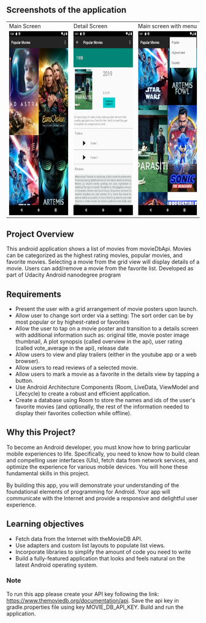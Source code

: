 ## Screenshots of the application

<table>
  <tr>
    <td>Main Screen</td>
     <td>Detail Screen</td>
     <td>Main screen with menu</td>
  </tr>
  <tr>
    <td><img src="/screenshots/Screenshot_1593541479.png" width=270 height=480></td>
    <td><img src="/screenshots/Screenshot_1593542484.png" width=270 height=480></td>
    <td><img src="/screenshots/Screenshot_1593542507.png" width=270 height=480></td>
  </tr>
 </table>



## Project Overview
This android application shows a list of movies from movieDbApi. Movies can be categorized as the highest rating movies, popular movies, and favorite movies. Selecting a movie from the grid view will display details of a movie. Users can add/remove a movie from the favorite list. Developed as part of Udacity Android nanodegree program

## Requirements
- Present the user with a grid arrangement of movie posters upon launch.
- Allow user to change sort order via a setting:
The sort order can be by most popular or by highest-rated or favorites
- Allow the user to tap on a movie poster and transition to a details screen with additional information such as:
original title, movie poster image thumbnail, A plot synopsis (called overview in the api), user rating (called vote_average in the api), release date
- Allow users to view and play trailers (either in the youtube app or a web browser).
- Allow users to read reviews of a selected movie.
- Allow users to mark a movie as a favorite in the details view by tapping a button.
- Use Android Architecture Components (Room, LiveData, ViewModel and Lifecycle) to create a robust and efficient application.
- Create a database using Room to store the names and ids of the user's favorite movies (and optionally, the rest of the information needed to display their favorites collection while offline).

## Why this Project?
To become an Android developer, you must know how to bring particular mobile experiences to life. Specifically, you need to know how to build clean and compelling user interfaces (UIs), fetch data from network services, and optimize the experience for various mobile devices. You will hone these fundamental skills in this project.

By building this app, you will demonstrate your understanding of the foundational elements of programming for Android. Your app will communicate with the Internet and provide a responsive and delightful user experience. 

## Learning objectives
- Fetch data from the Internet with theMovieDB API.
- Use adapters and custom list layouts to populate list views.
- Incorporate libraries to simplify the amount of code you need to write
- Build a fully-featured application that looks and feels natural on the latest Android operating system.

### Note
To run this app please create your API key following the link: https://www.themoviedb.org/documentation/api. Save the api key in gradle.properties file using key MOVIE_DB_API_KEY. Build and run the application. 


